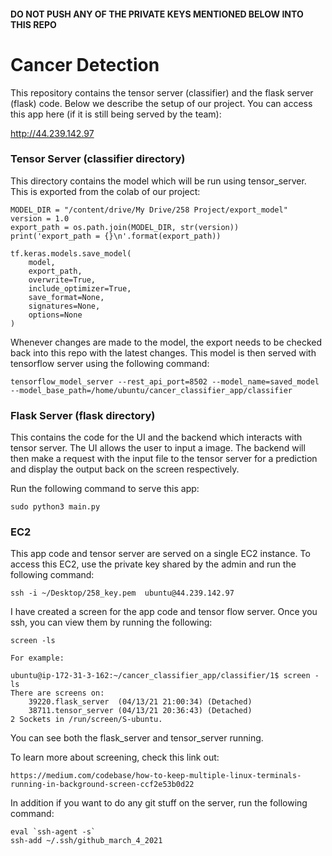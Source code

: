 #### DO NOT PUSH ANY OF THE PRIVATE KEYS MENTIONED BELOW INTO THIS REPO
# Cancer Detection
This repository contains the tensor server (classifier) and the flask server (flask) code. Below we describe the setup of our project. You can access this app here (if it is still being served by the team):

http://44.239.142.97

### Tensor Server (classifier directory)
This directory contains the model which will be run using tensor_server. This is exported from the colab of our project:
```
MODEL_DIR = "/content/drive/My Drive/258 Project/export_model"
version = 1.0
export_path = os.path.join(MODEL_DIR, str(version))
print('export_path = {}\n'.format(export_path))

tf.keras.models.save_model(
    model,
    export_path,
    overwrite=True,
    include_optimizer=True,
    save_format=None,
    signatures=None,
    options=None
)
```
Whenever changes are made to the model, the export needs to be checked back into this repo with the latest changes. This model is then served with tensorflow server using the following command:

```
tensorflow_model_server --rest_api_port=8502 --model_name=saved_model --model_base_path=/home/ubuntu/cancer_classifier_app/classifier
```
### Flask Server (flask directory)
This contains the code for the UI and the backend which interacts with tensor server. The UI allows the user to input a image. The backend will then make a request with the input file to the tensor server for a prediction and display the output back on the screen respectively.

Run the following command to serve this app:

```
sudo python3 main.py
```

### EC2
This app code and tensor server are served on a single EC2 instance. To access this EC2, use the private key shared by the admin and run the following command:

```
ssh -i ~/Desktop/258_key.pem  ubuntu@44.239.142.97
```

I have created a screen for the app code and tensor flow server. Once you ssh, you can view them by running the following:

```
screen -ls

For example:

ubuntu@ip-172-31-3-162:~/cancer_classifier_app/classifier/1$ screen -ls
There are screens on:
	39220.flask_server	(04/13/21 21:00:34)	(Detached)
	38711.tensor_server	(04/13/21 20:36:43)	(Detached)
2 Sockets in /run/screen/S-ubuntu.
```

You can see both the flask_server and tensor_server running.

To learn more about screening, check this link out: 

```
https://medium.com/codebase/how-to-keep-multiple-linux-terminals-running-in-background-screen-ccf2e53b0d22
```

In addition if you want to do any git stuff on the server, run the following command:

```
eval `ssh-agent -s`
ssh-add ~/.ssh/github_march_4_2021
```
